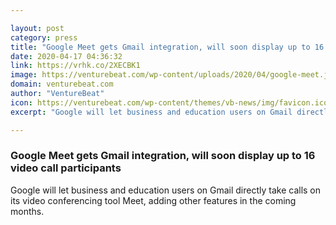 ```yaml
---

layout: post
category: press
title: "Google Meet gets Gmail integration, will soon display up to 16 video call participants"
date: 2020-04-17 04:36:32
link: https://vrhk.co/2XECBK1
image: https://venturebeat.com/wp-content/uploads/2020/04/google-meet.jpg?w=1200&strip=all
domain: venturebeat.com
author: "VentureBeat"
icon: https://venturebeat.com/wp-content/themes/vb-news/img/favicon.ico
excerpt: "Google will let business and education users on Gmail directly take calls on its video conferencing tool Meet, adding other features in the coming months."

---
```


### Google Meet gets Gmail integration, will soon display up to 16 video call participants

Google will let business and education users on Gmail directly take calls on its video conferencing tool Meet, adding other features in the coming months.